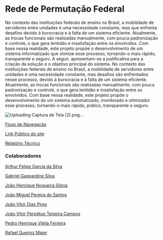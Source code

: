# Rede de Permutação Federal

No contexto das instituições federais de ensino no Brasil, a mobilidade de servidores entre unidades é uma necessidade constante, mas que enfrenta desafios devido à burocracia e à falta de um sistema eficiente. Atualmente, as trocas funcionais são realizadas manualmente, com pouca padronização e controle, o que gera lentidão e insatisfação entre os envolvidos. Com base nessa realidade, este projeto propõe o desenvolvimento de um sistema informatizado que otimize esse processo, tornando-o mais rápido, transparente e seguro. A seguir, apresentam-se a justificativa para a criação da solução e o objetivo principal do sistema.
No contexto das instituições federais de ensino no Brasil, a mobilidade de servidores entre unidades é uma necessidade constante, mas desafios são enfrentados nesse processo, devido à burocracia e à falta de um sistema eficiente. Atualmente, as trocas funcionais são realizadas manualmente, com pouca padronização e controle, o que gera lentidão e insatisfação entre os envolvidos. Com base nessa realidade, este projeto propõe o desenvolvimento de um sistema automatizado, monitorado e otimizador esse processo, tornando-o mais rápido, prático, transparente e seguro.


![Uploading Captura de Tela (2).png…]()


[Fluxo de Navegação](https://miro.com/app/board/uXjVJSXUgGY=/)


[Link Público do site](https://ch3l01.github.io/Rede-de-Permuta-o-Federal/)


[Relatório Técnico](https://docs.google.com/document/d/1k5hUbHIdhUB_OKUO9VN03HZ4jkoTru7eyfBNyudU8d0/edit?tab=t.0)


### Colaboradores

[Arthur Felipe Garcia da Silva](https://github.com/ArthurTomate)

[Gabriel Gaspardine Silva](https://github.com/g-g4spar)

[João Henrique Nogueira Glória](https://github.com/Jhnogueira)

[João Miguel Pereira do Santos](https://github.com/fidaegua)

[João Vitor Dias Pires](https://github.com/Daysnb)

[João Vitor Perpétuo Teixeira Campos](https://github.com/JV590)

[Pedro Henrique Vilela Ferreira](https://github.com/PhzimVilela)

[Rafael Queiroz Maier](https://github.com/cH3L01)
